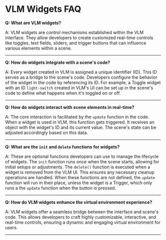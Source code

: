 # VLM Widgets FAQ

**Q: What are VLM widgets?**

A: VLM widgets are control mechanisms established within the VLM interface. They allow developers to create customized real-time controls like toggles, text fields, sliders, and trigger buttons that can influence various elements within a scene.

---

**Q: How do widgets integrate with a scene's code?**

A: Every widget created in VLM is assigned a unique identifier (ID). This ID serves as a bridge to the scene's code. Developers configure the behavior of the widget in the code by referencing its ID. For example, a Toggle widget with an ID `light-switch` created in VLM's UI can be set up in the scene's code to define what happens when it's toggled on or off.

---

**Q: How do widgets interact with scene elements in real-time?**

A: The core interaction is facilitated by the `update` function in the code. When a widget is used in VLM, this function gets triggered. It receives an object with the widget's ID and its current value. The scene's state can be adjusted accordingly based on this data.

---

**Q: What are the `init` and `delete` functions for widgets?**

A: These are optional functions developers can use to manage the lifecycle of widgets. The `init` function runs once when the scene starts, allowing for initial setups or adjustments. The `delete()` function is executed when a widget is removed from the VLM UI. This ensures any necessary cleanup operations are handled. When these functions are not defined, the `update` function will run in their place, unless the widget is a Trigger, which only runs a the `update` function when the button is pressed.

---

**Q: How do VLM widgets enhance the virtual environment experience?**

A: VLM widgets offer a seamless bridge between the interface and scene's code. This allows developers to craft highly customizable, interactive, and real-time controls, ensuring a dynamic and engaging virtual environment for users.

---